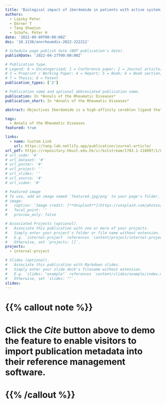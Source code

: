 ```yaml
---
title: 'Biological impact of iberdomide in patients with active systemic lupus erythematosus'
authors:
  - Lipsky Peter
  - Dörner T
  - Tang Shaojun
  - Schafe, Peter H
date: '2022-09-09T00:00:00Z'
doi: '10.1136/annrheumdis-2022-222212'

# Schedule page publish date (NOT publication's date).
publishDate: '2022-04-27T00:00:00Z'

# Publication type.
# Legend: 0 = Uncategorized; 1 = Conference paper; 2 = Journal article;
# 3 = Preprint / Working Paper; 4 = Report; 5 = Book; 6 = Book section;
# 7 = Thesis; 8 = Patent
publication_types: ['2']

# Publication name and optional abbreviated publication name.
publication: In *Annals of the Rheumatic Diseases*
publication_short: In *Annals of the Rheumatic Diseases*

abstract: Objectives Iberdomide is a high-affinity cereblon ligand that promotes proteasomal degradation of transcription factors Ikaros (IKZF1) and Aiolos (IKZF3). Pharmacodynamics and pharmacokinetics of oral iberdomide were evaluated in a phase 2b study of patients with active systemic lupus erythematosus (SLE). Methods Adults with autoantibody-positive SLE were randomised to placebo (n=83) or once daily iberdomide 0.15 mg (n=42), 0.3 mg (n=82) or 0.45 mg (n=81). Pharmacodynamic changes in whole blood leucocytes were measured by flow cytometry, regulatory T cells (Tregs) by epigenetic assay, plasma cytokines by ultrasensitive cytokine assay and gene expression by Modular Immune Profiling. Results Iberdomide exhibited linear pharmacokinetics and dose-dependently modulated leucocytes and cytokines. Compared with placebo at week 24, iberdomide 0.45 mg significantly (p<0.001) reduced B cells, including those expressing CD268 (TNFRSF13C) (−58.3%), and plasmacytoid dendritic cells (−73.9%), and increased Tregs (+104.9%) and interleukin 2 (IL-2) (+144.1%). Clinical efficacy was previously reported in patients with high IKZF3 expression and high type I interferon (IFN) signature at baseline and confirmed here in those with an especially high IFN signature. Iberdomide decreased the type I IFN gene signature only in patients with high expression at baseline (−81.5%; p<0.001) but decreased other gene signatures in all patients. Conclusion Iberdomide significantly reduced activity of type I IFN and B cell pathways, and increased IL-2 and Tregs, suggesting a selective rebalancing of immune abnormalities in SLE. Clinical efficacy corresponded to reduction of the type I IFN gene signature.

tags:
  - Annals of the Rheumatic Diseases
featured: true

links:
  - name: Custom Link
    url: https://tang-lab.netlify.app/publication/journal-article/
url_pdf: https://repository.hkust.edu.hk/ir/bitstream/1783.1-118097/1/043147_1.pdf
# url_code: '#'
# url_dataset: '#'
# url_poster: '#'
# url_project: ''
# url_slides: ''
# url_source: '#'
# url_video: '#'

# Featured image
# To use, add an image named `featured.jpg/png` to your page's folder.
# image:
#   caption: 'Image credit: [**Unsplash**](https://unsplash.com/photos/pLCdAaMFLTE)'
#   focal_point: ''
#   preview_only: false

# Associated Projects (optional).
#   Associate this publication with one or more of your projects.
#   Simply enter your project's folder or file name without extension.
#   E.g. `internal-project` references `content/project/internal-project/index.md`.
#   Otherwise, set `projects: []`.
projects:
  - internal-project

# Slides (optional).
#   Associate this publication with Markdown slides.
#   Simply enter your slide deck's filename without extension.
#   E.g. `slides: "example"` references `content/slides/example/index.md`.
#   Otherwise, set `slides: ""`.
slides:
---
```


# {{% callout note %}}
# Click the _Cite_ button above to demo the feature to enable visitors to import publication metadata into their reference management software.
# {{% /callout %}}
